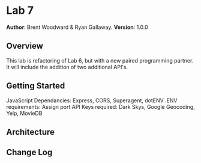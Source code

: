 # Lab 7

**Author**: Brent Woodward & Ryan Gallaway.
**Version**: 1.0.0

## Overview
This lab is refactoring of Lab 6, but with a new paired programming partner. It will include the addition of two additional API's.

## Getting Started
JavaScript Dependancies: Express, CORS, Superagent, dotENV
.ENV requirements: Assign port
API Keys required: Dark Skys, Google Geocoding, Yelp, MovieDB

## Architecture
<!-- Provide a detailed description of the application design. What technologies (languages, libraries, etc) you're using, and any other relevant design information. -->

## Change Log
<!-- Use this area to document the iterative changes made to your application as each feature is successfully implemented. Use time stamps. Here's an examples:

01-01-2001 4:59pm - Application now has a fully-functional express server, with a GET route for the location resource.

## Credits and Collaborations
Samm Hamm
Adam Wittnam
Heather Cherwaty



## Number and name of feature: Refactor Code

Estimate of time needed to complete: _____

Start time: _____

Finish time: _____

Actual time needed to complete: _____


## Number and name of feature: Add YELP API

Estimate of time needed to complete: _____

Start time: _____

Finish time: _____

Actual time needed to complete: _____


## Number and name of feature: Add MovieDB API

Estimate of time needed to complete: _____

Start time: _____

Finish time: _____

Actual time needed to complete: _____
